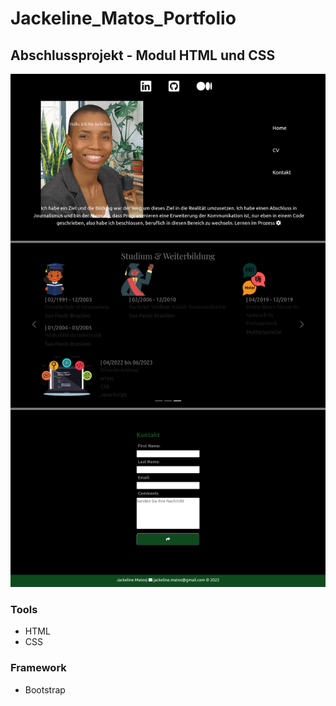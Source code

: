 # Jackeline_Matos_Portfolio

## Abschlussprojekt - Modul HTML und CSS

![alt text](/Fotos/fullPage.png)

### Tools

- HTML
- CSS

### Framework

- Bootstrap
